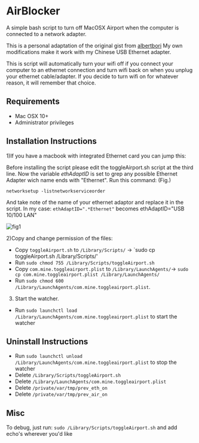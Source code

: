# AirBlocker
A simple bash script to turn off MacOSX Airport when the computer is connected to a network adapter. 

This is a personal adaptation of the original gist from [albertbori](https://gist.github.com/albertbori/1798d88a93175b9da00b)
My own modifications make it work with my Chinese USB Ethernet adapter.


This is script will automatically turn your wifi off if you connect your computer to an ethernet connection and turn wifi back on when you unplug your ethernet cable/adapter. If you decide to turn wifi on for whatever reason, it will remember that choice. 


## Requirements

- Mac OSX 10+
- Administrator privileges

## Installation Instructions

1)If you have a macbook with integrated Ethernet card you can jump this:

  Before installing the script please edit the toggleAirport.sh script at the third line.
  Now the variable *ethAdaptID* is set to grep any possible Ethernet Adapter wich name ends with "Ethernet".
  Run this command: (Fig.)
  ```
  networksetup -listnetworkserviceorder
  ```
  And take note of the name of your ethernet adaptor and replace it in the script.
  In my case: `ethAdaptID=".*Ethernet"` becomes ethAdaptID="USB 10/100 LAN"

![fig1](https://www.dropbox.com/s/4uy5u9bretyghbz/Screenshot%202017-03-08%2011.42.51.png?raw=1)

2)Copy and change permission of the files:
- Copy `toggleAirport.sh` to `/Library/Scripts/` -> `sudo cp toggleAirport.sh /Library/Scripts/'
- Run `sudo chmod 755 /Library/Scripts/toggleAirport.sh`
- Copy `com.mine.toggleairport.plist` to `/Library/LaunchAgents/`-> `sudo cp com.mine.toggleairport.plist /Library/LaunchAgents/`
- Run `sudo chmod 600 /Library/LaunchAgents/com.mine.toggleairport.plist`.

3) Start the watcher.
- Run `sudo launchctl load /Library/LaunchAgents/com.mine.toggleairport.plist` to start the watcher

## Uninstall Instructions

- Run `sudo launchctl unload /Library/LaunchAgents/com.mine.toggleairport.plist` to stop the watcher
- Delete `/Library/Scripts/toggleAirport.sh`
- Delete `/Library/LaunchAgents/com.mine.toggleairport.plist`
- Delete `/private/var/tmp/prev_eth_on`
- Delete `/private/var/tmp/prev_air_on`

## Misc

To debug, just run: `sudo /Library/Scripts/toggleAirport.sh` and add echo's wherever you'd like
